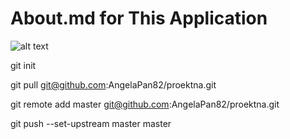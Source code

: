 # About.md for This Application

![alt text](https://yt3.ggpht.com/ytc/AAUvwnhTEa6kEyqgSvL3wMaMbUDZtyHvhXehJppDCeOGUCI=s900-c-k-c0x00ffffff-no-rj)
   
git init

git pull git@github.com:AngelaPan82/proektna.git 

git remote add master git@github.com:AngelaPan82/proektna.git   

git push --set-upstream master master